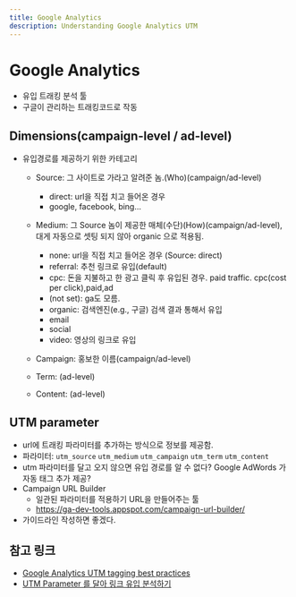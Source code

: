 ```yaml
---
title: Google Analytics
description: Understanding Google Analytics UTM
---
```

# Google Analytics
- 유입 트래킹 분석 툴
- 구글이 관리하는 트래킹코드로 작동

## Dimensions(campaign-level / ad-level)
- 유입경로를 제공하기 위한 카테고리

	- Source: 그 사이트로 가라고 알려준 놈.(Who)(campaign/ad-level)
		+ direct: url을 직접 치고 들어온 경우 
		+ google, facebook, bing...

	- Medium: 그 Source 놈이 제공한 매체(수단)(How)(campaign/ad-level), 대게 자동으로 셋팅 되지 않아 organic 으로 적용됨.
		+ none: url을 직접 치고 들어온 경우 (Source: direct)
		+ referral: 추천 링크로 유입(default)
		+ cpc: 돈을 지불하고 한 광고 클릭 후 유입된 경우. paid traffic. cpc(cost per click),paid,ad
		+ (not set): ga도 모름.
		+ organic: 검색엔진(e.g., 구글) 검색 결과 통해서 유입
		+ email
		+ social
		+ video: 영상의 링크로 유입

	- Campaign: 홍보한 이름(campaign/ad-level)

	- Term: (ad-level)

	- Content: (ad-level)


## UTM parameter
- url에 트래킹 파라미터를 추가하는 방식으로 정보를 제공함.
- 파라미터: `utm_source` `utm_medium` `utm_campaign` `utm_term` `utm_content`
- utm 파라미터를 달고 오지 않으면 유입 경로를 알 수 없다? Google AdWords 가 자동 태그 추가 제공?
- Campaign URL Builder
	- 일관된 파라미터를 적용하기 URL을 만들어주는 툴
	- https://ga-dev-tools.appspot.com/campaign-url-builder/
- 가이드라인 작성하면 좋겠다.


## 참고 링크
- [Google Analytics UTM tagging 
best practices](https://funnel.io/resources/google-analytics-utm-tagging-best-practices)
- [UTM Parameter 를 달아 링크 유입 분석하기](https://milooy.wordpress.com/2015/05/20/google-analytics-with-utm-parameter/)
